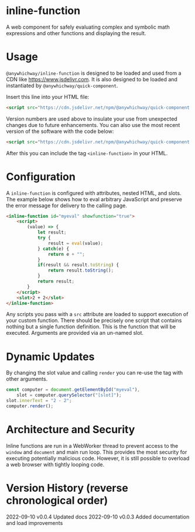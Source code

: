 # inline-function
A web component for safely evaluating complex and symbolic math expressions and other functions and displaying the result.

# Usage

`@anywhichway/inline-function` is designed to be loaded and used from a CDN like https://www.jsdelivr.com. It is also designed
to be loaded and instantiated by `@anywhichway/quick-component`.

Insert this line into your HTML file:

```html
<script src="https://cdn.jsdelivr.net/npm/@anywhichway/quick-component.js" component="https://cdn.jsdelivr.net/npm/@anywhichway/inline-function@0.0.3"></script>
```

Version numbers are used above to insulate your use from unexpected changes due to future enhancements. You can also use
the most recent version of the software with the code below:

```html
<script src="https://cdn.jsdelivr.net/npm/@anywhichway/quick-component.js" component="https://cdn.jsdelivr.net/npm/@anywhichway/inline-function"></script>
```

After this you can include the tag `<inline-function>` in your HTML.

# Configuration

A `inline-function` is configured with attributes, nested HTML, and slots. The example below shows how to eval arbitrary 
JavaScript and preserve the error message for delivery to the calling page.

```html
<inline-function id="myeval" showfunction="true">
    <script>
        (value) => {
            let result;
            try {
                result = eval(value);
            } catch(e) {
                return e + "";
            }
            if(result && result.toString) {
                return result.toString();
            }
            return result;
        }
    </script>
    <slot>2 + 2</slot>
</inline-function>
```

Any scripts you pass with a `src` attribute are loaded to support execution of your custom function. There should be
precisely one script that contains nothing but a single function definition. This is the function that will be executed.
Arguments are provided via an un-named slot.

# Dynamic Updates

By changing the slot value and calling `render` you can re-use the tag with other arguments.

```javascript
const computer = document.getElementById("myeval"),
    slot = computer.querySelector("[slot]");
slot.innerText = "2 - 2";
computer.render();
```

# Architecture and Security

Inline functions are run in a WebWorker thread to prevent access to the `window` and `document` and main run loop.
This provides the most security for executing potentially malicious code. However, it is still possible to overload
a web browser with tightly looping code.

# Version History (reverse chronological order)

2022-09-10 v0.0.4 Updated docs
2022-09-10 v0.0.3 Added documentation and load improvements